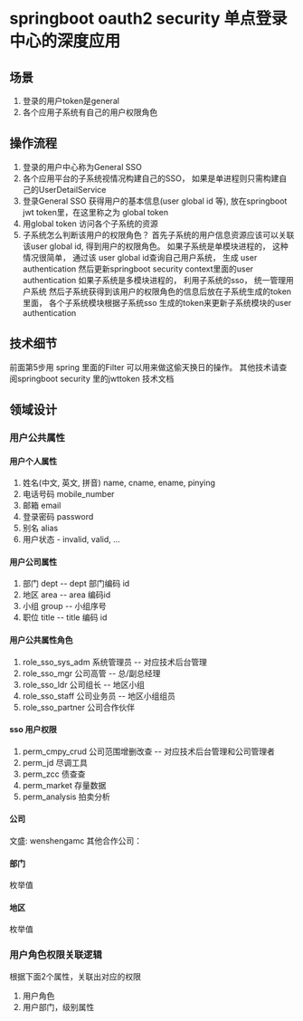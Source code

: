 # springboot oauth2 security 单点登录中心的深度应用
##  场景
1. 登录的用户token是general
2. 各个应用子系统有自己的用户权限角色


## 操作流程
 1. 登录的用户中心称为General SSO
 2. 各个应用平台的子系统视情况构建自己的SSO， 如果是单进程则只需构建自己的UserDetailService
 3. 登录General SSO 获得用户的基本信息(user global id 等), 放在springboot jwt token里，在这里称之为
    global token
 4. 用global token 访问各个子系统的资源
 5. 子系统怎么判断该用户的权限角色？
	首先子系统的用户信息资源应该可以关联该user global id, 得到用户的权限角色。
	如果子系统是单模块进程的， 这种情况很简单， 通过该 user global id查询自己用户系统， 生成
	user authentication 然后更新springboot security context里面的user authentication
	如果子系统是多模块进程的， 利用子系统的sso， 统一管理用户系统
	然后子系统获得到该用户的权限角色的信息后放在子系统生成的token里面， 各个子系统模块根据子系统sso
	生成的token来更新子系统模块的user authentication


## 技术细节
前面第5步用 spring 里面的Filter 可以用来做这偷天换日的操作。
其他技术请查阅springboot security 里的jwttoken 技术文档

## 领域设计
### 用户公共属性
#### 用户个人属性
1. 姓名(中文, 英文, 拼音) name, cname, ename, pinying
2. 电话号码 mobile_number
3. 邮箱 email
4. 登录密码 password
5. 别名 alias
6. 用户状态 - invalid, valid, ...

#### 用户公司属性
1. 部门 dept -- dept 部门编码 id
2. 地区 area -- area 编码id
3. 小组 group -- 小组序号
4. 职位 title -- title 编码 id

#### 用户公共属性角色
1. role_sso_sys_adm 系统管理员 -- 对应技术后台管理
2. role_sso_mgr 公司高管 -- 总/副总经理
3. role_sso_ldr 公司组长 -- 地区小组
4. role_sso_staff 公司业务员 -- 地区小组组员
5. role_sso_partner 公司合作伙伴

#### sso 用户权限
1. perm_cmpy_crud 公司范围增删改查 -- 对应技术后台管理和公司管理者
2. perm_jd 尽调工具
3. perm_zcc 债查查
4. perm_market 存量数据
5. perm_analysis 拍卖分析

#### 公司
文盛: wenshengamc
其他合作公司：
#### 部门
枚举值
#### 地区
枚举值

### 用户角色权限关联逻辑
根据下面2个属性，关联出对应的权限
1. 用户角色
2. 用户部门，级别属性
